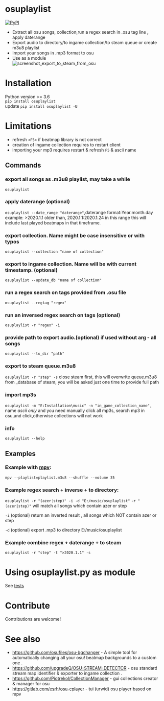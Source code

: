 # osuplaylist
[![PyPI](https://img.shields.io/pypi/v/osuplaylist?style=for-the-badge)](https://pypi.org/project/osuplaylist) 
- Extract all osu songs, collection,run a regex search in .osu tag line , apply daterange 
- Export audio to directory/to ingame collection/to steam queue or create m3u8 playlist
- Import your songs in .mp3 format to osu
- Use as a module  
![screenshot_export_to_steam_from_osu](https://raw.githubusercontent.com/upgradeQ/osuplaylist/master/export.jpg)
# Installation 
Python version >= 3.6  
`pip install osuplaylist`  
update `pip install osuplaylist -U`
# Limitations
- refresh `<F5>` if beatmap library is not correct
- creation of ingame collection requires to restart client
- importing your mp3 requires restart & refresh `F5` & ascii name
## Commands
### export all songs as .m3u8 playlist, may take a while
  `osuplaylist`
### apply daterange (optional)
  `osuplaylist --date_range "daterange"`,daterange format:Year.month.day
  example: >2020.1.1 older than, 2020.1.1:2020.1.24 in this range 
  this will include last played beatmaps in that timeframe.
### export collection. Name might be case insensitive or with typos 
 `osuplaylist --collection "name of collection"`
### export to ingame collection. Name will be with current timestamp. (optional)
 `osuplaylist --update_db "name of collection"` 
### run a regex search on tags provided from .osu file 
`osuplaylist --regtag "regex"`
### run an inversed regex search on tags (optional)
  `osuplaylist -r "regex" -i ` 
###  provide path to export audio.(optional) if used without arg - all songs
  `osuplaylist --to_dir "path"`
### export to steam queue.m3u8 
 `osuplaylist -r "step" -s` close steam first, this will overwrite queue.m3u8 from _database of steam, you will be asked just one time to provide full path 
### import mp3s 
   `osuplaylist -m "E:Installation\music" -n "in_game_collection_name"`, name _ascii only_  and you need manually click all mp3s, search mp3 in osu,and click,otherwise collections will not work
### info
 `osuplaylist --help` 

## Examples 
### Example  with [mpv](https://mpv.io/):
  `mpv --playlist=playlist.m3u8 --shuffle --volume 35` 
### Example regex search + inverse + to directory:
 `osuplaylist -r "(azer|step)" -i -d "E:/music/osuplaylist"`
`-r "(azer|step)"` will match all songs which contain azer or step

`-i` (optional) return an inverted result , all songs which NOT contain azer or step

`-d` (optional) export .mp3 to directory E:/music/osuplaylist
### Example combine regex + daterange + to steam
`osuplaylist -r "step" -t ">2020.1.1" -s`
# Using osuplaylist.py as module
See [tests](/tests)
# Contribute
Contributions are welcome!
# See also 
- https://github.com/osufiles/osu-bgchanger - A simple tool for automatically changing all your osu! beatmap backgrounds to a custom one .
- https://github.com/upgradeQ/OSU-STREAM-DETECTOR - osu standard stream map identifier & exporter to ingame collection .
- https://github.com/Piotrekol/CollectionManager - gui collections creator & manager for osu
- https://gitlab.com/esrh/osu-cplayer - tui (urwid) osu player based on mpv
